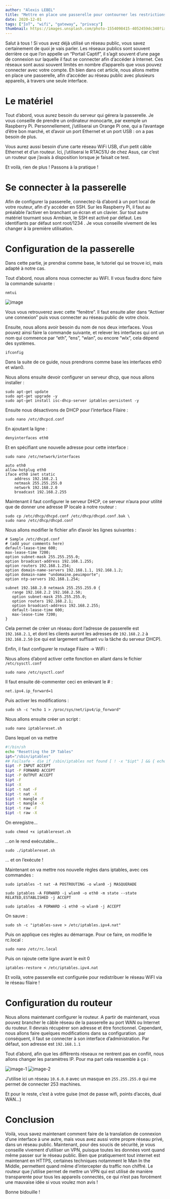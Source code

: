 ```yaml
---
author: "Alexis LEBEL"
title: "Mettre en place une passerelle pour contourner les restrictions de nombre d’appareils sur un réseau public"
date: 2020-12-01
tags: ["IoT", "wifi", "gateway", "privacy"]
thumbnail: https://images.unsplash.com/photo-1554098415-4052459dc340?ixlib=rb-1.2.1&ixid=MnwxMjA3fDB8MHxwaG90by1wYWdlfHx8fGVufDB8fHx8&auto=format&fit=crop&w=1526&q=80
---
```


Salut à tous ! Si vous avez déjà utilisé un réseau public, vous savez certainement de quoi je vais parler. Les réseaux publics sont souvent derrière ce que l’on appelle un “Portail Captif”, il s’agit souvent d’une page de connexion sur laquelle il faut se connecter afin d’accéder à Internet. Ces réseaux sont aussi souvent limités en nombre d’appareils que vous pouvez connecter avec votre compte. Eh bien dans cet article, nous allons mettre en place une passerelle, afin d’accéder au réseau public avec plusieurs appareils, à travers une seule interface.

# Le matériel
Tout d’abord, vous aurez besoin du serveur qui gérera la passerelle. Je vous conseille de prendre un ordinateur monocarte, par exemple un Raspberry Pi. Personnellement, j’utiliserai un Orange Pi one, qui a l’avantage d’être bon marché, et d’avoir un port Ethernet et un port USB : on a pas besoin de plus.

Vous aurez aussi besoin d’une carte réseau WiFi USB, d’un petit câble Ethernet et d’un routeur. Ici, j’utiliserai le RTAC51U de chez Asus, car c’est un routeur que j’avais à disposition lorsque je faisait ce test.

Et voilà, rien de plus ! Passons à la pratique !

# Se connecter à la passerelle

Afin de configurer la passerelle, connectez-là d’abord à un port local de votre routeur, afin d’y accéder en SSH. Sur les Raspberry Pi, il faut au préalable l’activer en branchant un écran et un clavier. Sur tout autre matériel tournant sous Armbian, le SSH est activé par défaut. Les identifiants par défaut sont root/1234 . Je vous conseille vivement de les changer à la première utilisation.

# Configuration de la passerelle

Dans cette partie, je prendrai comme base, le tutoriel qui se trouve ici, mais adapté à notre cas.

Tout d’abord, nous allons nous connecter au WiFI. Il vous faudra donc faire la commande suivante :

`nmtui`

![image](/images/2020/11/image.jpg)

Vous vous retrouverez avec cette “fenêtre”. Il faut ensuite aller dans “Activer une connexion” puis vous connecter au réseau public de votre choix.

Ensuite, nous allons avoir besoin du nom de nos deux interfaces. Vous pouvez ainsi faire la commande suivante, et relever les interfaces qui ont un nom qui commence par “eth”, “ens”, “wlan”, ou encore “wlx”, cela dépend des systèmes.

`ifconfig`

Dans la suite de ce guide, nous prendrons comme base les interfaces eth0 et wlan0.

Nous allons ensuite devoir configurer un serveur dhcp, que nous allons installer :

```
sudo apt-get update
sudo apt-get upgrade -y
sudo apt-get install isc-dhcp-server iptables-persistent -y
```

Ensuite nous désactivons de DHCP pour l’interface Filaire :

`sudo nano /etc/dhcpcd.conf`

En ajoutant la ligne :

`denyinterfaces eth0`

Et en spécifiant une nouvelle adresse pour cette interface :

`sudo nano /etc/network/interfaces`

```
auto eth0
allow-hotplug eth0
iface eth0 inet static
    address 192.168.2.1
    netmask 255.255.255.0
    network 192.168.2.0
    broadcast 192.168.2.255
```

Maintenant il faut configurer le serveur DHCP, ce serveur n’aura pour utilité que de donner une adresse IP locale à notre routeur :

```
sudo cp /etc/dhcp/dhcpd.conf /etc/dhcp/dhcpd.conf.bak \
sudo nano /etc/dhcp/dhcpd.conf
```

Nous allons modifier le fichier afin d’avoir les lignes suivantes :

```
# Sample /etc/dhcpd.conf 
# (add your comments here)
default-lease-time 600;
max-lease-time 7200;
option subnet-mask 255.255.255.0;
option broadcast-address 192.168.1.255;
option routers 192.168.1.254;
option domain-name-servers 192.168.1.1, 192.168.1.2;
option domain-name "undomaine.peuimporte";
option ntp-servers 192.168.1.254;

subnet 192.168.2.0 netmask 255.255.255.0 {
   range 192.168.2.2 192.168.2.50;
   option subnet-mask 255.255.255.0;
   option routers 192.168.2.1;
   option broadcast-address 192.168.2.255;
   default-lease-time 600;
   max-lease-time 7200;
} 
```


Cela permet de créer un réseau dont l’adresse de passerelle est `192.168.2.1`, et dont les clients auront les adresses de `192.168.2.2` à `192.168.2.50` (ce qui est largement suffisant vu la tâche du serveur DHCP).

Enfin, il faut configurer le routage Filaire -> WiFi :

Nous allons d’abord activer cette fonction en allant dans le fichier `/etc/sysctl.conf`

`sudo nano /etc/sysctl.conf`

Il faut ensuite dé-commenter ceci en enlevant le # :

`net.ipv4.ip_forward=1`

Puis activer les modifications :

`sudo sh -c "echo 1 > /proc/sys/net/ipv4/ip_forward"`

Nous allons ensuite créer un script :

`sudo nano iptablereset.sh`

Dans lequel on va mettre

```sh
#!/bin/sh
echo "Resetting the IP Tables"
ipt="/sbin/iptables"
## Failsafe - die if /sbin/iptables not found [ ! -x "$ipt" ] && { echo "$0: \"${ipt}\" command not found."; exit 1; }
$ipt -P INPUT ACCEPT
$ipt -P FORWARD ACCEPT
$ipt -P OUTPUT ACCEPT
$ipt -F
$ipt -X
$ipt -t nat -F
$ipt -t nat -X
$ipt -t mangle -F
$ipt -t mangle -X
$ipt -t raw -F
$ipt -t raw -X
```

On enregistre…

`sudo chmod +x iptablereset.sh`

…on le rend exécutable…

`sudo ./iptablereset.sh`

… et on l’exécute !

Maintenant on va mettre nos nouvelle règles dans iptables, avec ces commandes :

`sudo iptables -t nat -A POSTROUTING -o wlan0 -j MASQUERADE`

`sudo iptables -A FORWARD -i wlan0 -o eth0 -m state --state RELATED,ESTABLISHED -j ACCEPT`

`sudo iptables -A FORWARD -i eth0 -o wlan0 -j ACCEPT`

On sauve :

`sudo sh -c "iptables-save > /etc/iptables.ipv4.nat"`

Puis on applique ces règles au démarrage. Pour ce faire, on modifie le rc.local :

`sudo nano /etc/rc.local`

Puis on rajoute cette ligne avant le exit 0

`iptables-restore < /etc/iptables.ipv4.nat`

Et voilà, votre passerelle est configurée pour redistribuer le réseau WiFI via le réseau filaire !

# Configuration du routeur

Nous allons maintenant configurer le routeur. A partir de maintenant, vous pouvez brancher le câble réseau de la passerelle au port WAN ou Internet du routeur. Il devrais récupérer son adresse et être fonctionnel. Cependant, nous allons faire quelques modifications dans sa configuration. par conséquent, il faut se connecter à son interface d’administration. Par défaut, son adresse est `192.168.1.1`

Tout d’abord, afin que les différents réseaux ne rentrent pas en conflit, nous allons changer les paramètres IP. Pour ma part cela ressemble à ça :

![image-1](/images/2020/11/image-1.png)
![image-2](/images/2020/11/image-2.png)

J’utilise ici un réseau `10.6.0.0` avec un masque en `255.255.255.0` qui me permet de connecter 253 machines.

Et pour le reste, c’est à votre guise (mot de passe wifi, points d’accès, dual WAN…)

# Conclusion

Voilà, vous savez maintenant comment faire de la translation de connexion d’une interface à une autre, mais vous avez aussi votre propre réseau privé, dans un réseau public. Maintenant, pour des soucis de sécurité, je vous conseille vivement d’utiliser un VPN, puisque toutes les données vont quand même passer sur le réseau public. Bien que pratiquement tout internet est maintenant en HTTPS, certaines techniques notamment le Man In the Middle, permettent quand même d’intercepter du traffic non chiffré. Le routeur que j’utilise permet de mettre un VPN qui est utilisé de manière transparente pour tous les appareils connectés, ce qui n’est pas forcément une mauvaise idée si vous voulez mon avis !

Bonne bidouille !